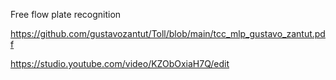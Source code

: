 Free flow plate recognition

https://github.com/gustavozantut/Toll/blob/main/tcc_mlp_gustavo_zantut.pdf

https://studio.youtube.com/video/KZObOxiaH7Q/edit
